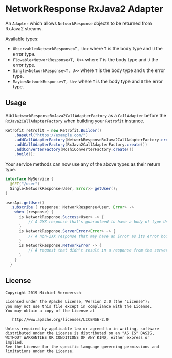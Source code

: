NetworkResponse RxJava2 Adapter
===============================

An `Adapter` which allows `NetworkResponse` objects to be returned from RxJava2 streams.

Available types:

* `Observable<NetworkResponse<T, U>>` where `T` is the body type and `U` the error type.
* `Flowable<NetworkResponse<T, U>>` where `T` is the body type and `U` the error type.
* `Single<NetworkResponse<T, U>>` where `T` is the body type and `U` the error type.
* `Maybe<NetworkResponse<T, U>>` where `T` is the body type and `U` the error type.


Usage
-----

Add `NetworkResponseRxJava2CallAdapterFactory` as a `CallAdapter` before the `RxJava2CallAdapterFactory` when building your `Retrofit` instance.
```java
Retrofit retrofit = new Retrofit.Builder()
    .baseUrl("https://example.com/")
    .addCallAdapterFactory(NetworkResponseRxJava2CallAdapterFactory.create())
    .addCallAdapterFactory(RxJava2CallAdapterFactory.create())
    .addConverterFactory(MoshiConverterFactory.create())
    .build();
```

Your service methods can now use any of the above types as their return type.
```java
interface MyService {
  @GET("/user")
  Single<NetworkResponse<User, Error>> getUser();
}
```

```java
userApi.getUser()
  .subscribe { response: NetworkResponse<User, Error> ->
    when (response) {
      is NetworkResponse.Success<User> -> {
          // A 2XX response that's guaranteed to have a body of type User.
      }
      is NetworkResponse.ServerError<Error> -> { 
          // A non-2XX response that may have an Error as its error body.
      }
      is NetworkResponse.NetworkError -> { 
          // A request that didn't result in a response from the server.
      }
    }
  }
```

License
-------

    Copyright 2019 Michiel Vermeersch

    Licensed under the Apache License, Version 2.0 (the "License");
    you may not use this file except in compliance with the License.
    You may obtain a copy of the License at

       http://www.apache.org/licenses/LICENSE-2.0

    Unless required by applicable law or agreed to in writing, software
    distributed under the License is distributed on an "AS IS" BASIS,
    WITHOUT WARRANTIES OR CONDITIONS OF ANY KIND, either express or implied.
    See the License for the specific language governing permissions and
    limitations under the License.
